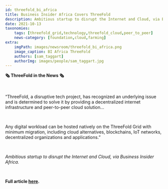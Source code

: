 ```yaml
---
id: threefold_bi_africa
title: Business Insider Africa Covers ThreeFold
description: Ambitious startup to disrupt the Internet and Cloud, via Business Insider Africa.
date: 2021-10-13
taxonomies:
    tags: [threefold_grid,technology,threefold_cloud,peer_to_peer]
    news-category: [foundation,cloud,farming]
extra:
    imgPath: images/newsroom/threefold_bi_africa.png
    image_caption: BI Africa ThreeFold
    authors: [sam_taggart]
    authorImg: images/people/sam_taggart.jpg
---
```


**🗞 ThreeFold in the News 🗞**

<br/>

“ThreeFold, a disruptive tech project, has recognized an underlying issue and is determined to solve it by providing a decentralized internet infrastructure and peer-to-peer cloud solution…

<br/>

Any digital workload can be hosted natively on the ThreeFold Grid with minimum migration, including cloud alternatives, blockchains, IoT networks, decentralized organizations and applications.”

<br/>

*Ambitious startup to disrupt the Internet and Cloud, via Business Insider Africa.*

<br/>

**Full article [here](https://africa.businessinsider.com/local/markets/ambitious-startup-to-disrupt-the-internet-and-cloud/b38rwj4).**